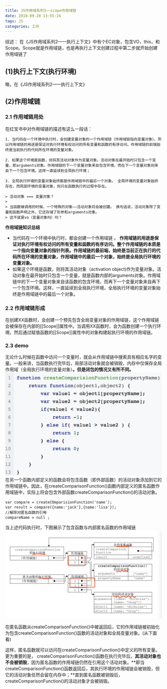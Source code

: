 ```yaml
---
title: JS作用域系列3——scope作用域链
date: 2018-09-28 13:55:24
tags: JS
categories: 工作
---
```


综述：
    在《JS作用域系列2——执行上下文》中有个EC对象，包含VO，this，和Scope。Scope就是作用域链，也是再执行上下文创建过程中第二步就开始创建作用域链了
    
<!-- more -->
## (1)执行上下文(执行环境)
略，在《JS作用域系列2——执行上下文》


## (2)作用域链

### 2.1 作用域链用处

在红宝书中对作用域链的描述有这么一段话：

    1. 当代码在一个环境中执行时，会创建变量对象的一个作用域链（作用域链指向变量对象）。所以作用域链的用途是保证对执行环境有权访问的所有变量和函数的有序访问。作用域链的前端始终是当前执行的代码所在环境的变量对象。
        
    2. 如果这个环境是函数，则将其活动对象作为变量对象。活动对象在最开始时只包含一个变量，即arguments对象。作用域链的下一个变量对象来自包含环境，而在下一个变量对象则来自下一个包含环境。这样一直延续到全局执行环境；
    
    3. 全局执行环境的变量对象始终都是作用域链中的最后一个对象。 全局环境的变量对象始终存在，而局部环境的变量对象，则只在函数执行的过程中存在。

    > 活动对象 === 变量对象？
    > 
    > 当函数被调用的时候，一个特殊的对象——活动对象将会被创建。 换句话说，活动对象除了变量和函数声明之外，它还存储了形参和arguments对象。
    > 这不就是vo（变量对象吗）吗？


**作用域链知识总结**

 - 当代码在一个环境中执行时，都会创建一个作用域链
。 **作用域链的用途是保证对执行环境有权访问的所有变量和函数的有序访问。整个作用域链的本质是一个指向变量对象的指针列表。作用域链的最前端，始终是当前正在执行的代码所在环境的变量对象，作用域链中的最后一个对象，始终是全局执行环境的变量对象。**
 - 如果这个环境是函数，则将其活动对象（activation object)作为变量对象。活动对象在最开始时只包含一个变量，就是函数内部的arguments对象。作用域链中的下一个变量对象来自该函数的包含环境，而再下一个变量对象来自再下一个包含环境。这样，一直延续到全局执行环境，全局执行环境的变量对象始终是作用域链中的最后一个对象。

### 2.2 作用域链形成
  在创建XX函数时，会创建一个预先包含全局变量对象的作用域链，这个作用域链会被保存在内部的[[Scope]]属性中。当调用XX函数时，会为函数创建一个执行环境，然后通过赋值函数的[[Scope]]属性中的对象构建起执行环境的作用域链。

### 2.3 demo
无论什么时候在函数中访问一个变量时，就会从作用域链中搜索具有相应名字的变量。一般来讲，当函数执行完毕后，局部活动对象就会被销毁，内存中仅保存全局作用域（全局执行环境的变量对象）**。但是闭包的情况又有所不同。**
![此处输入图片的描述][4]
在另一个函数内部定义的函数会将包含函数（即外部函数）的活动对象添加到它的作用域链中。因此，在createComparisonFunction()函数内部定义的匿名函数作用域链中，实际上将会包含外部函数createComparisonFunction()的活动对象。

    var compare = createCOmparisionFunction('name');
    var result = compare({name:'jack'},{name:'lisa'});
    //解除对匿名函数的引用
    compareName = null ;
    
当上述代码执行时，下图展示了包含函数与内部匿名函数的作用域链 ![此处输入图片的描述][5]

在匿名函数从createComparisonFunction()中被返回后，它的作用域链被初始化为包含createComparisonFunction()函数的活动对象和全局变量对象。(从下面看)

这样，匿名函数就可以访问在createComparisonFunction()中定义的所有变量。更为重要的是， createComparisonFunction()函数在执行完毕后，**其活动对象也不会被销毁**，因为匿名函数的作用域链仍然在引用这个活动对象。**即当createComparisonFunction()函数返回后，其执行环境的作用域链会被销毁，但它的活动对象任然会留在内存中；**直到匿名函数被销毁后，createComparisonFunction()的活动对象才会被销毁。


  [1]: https://raw.githubusercontent.com/XYooo/image/master/this1.png
  [2]: https://raw.githubusercontent.com/XYooo/image/master/this2.png
  [3]: https://raw.githubusercontent.com/XYooo/image/master/this3.png
  [4]: https://raw.githubusercontent.com/XYooo/image/master/this4.png
  [5]: https://raw.githubusercontent.com/XYooo/image/master/this5.png